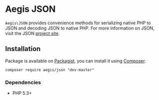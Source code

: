 # Aegis JSON

`Aegis\JSON` provides convenience methods for serializing native PHP to JSON and
decoding JSON to native PHP. For more information on JSON, visit the JSON
[project site](http://www.json.org/).

## Installation

Package is available on [Packagist](http://packagist.org/packages/aegis/jwt),
you can install it using [Composer](http://getcomposer.org).

```shell
composer require aegis/json "dev-master"
```

### Dependencies

- PHP 5.3+